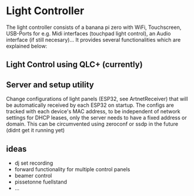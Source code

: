 # Light Controller
The light controller consists of a banana pi zero with WiFi, Touchscreen, USB-Ports for e.g. Midi interfaces (touchpad light control), an Audio interface (if still necesary)...
It provides several functionalities which are explained below:

## Light Control using QLC+ (currently)

## Server and setup utility
Change configurations of light panels (ESP32, see ArtnetReceiver) that will be automatically received by each ESP32 on startup.
The configs are tracked with each device's MAC address, to be independent of network settings for DHCP leases, only the server needs to have
a fixed address or domain. This can be circumvented using zeroconf or ssdp in the future (didnt get it running yet)

## ideas
- dj set recording
- forward functionality for multiple control panels
- beamer control
- pissetonne fuellstand
- ...
